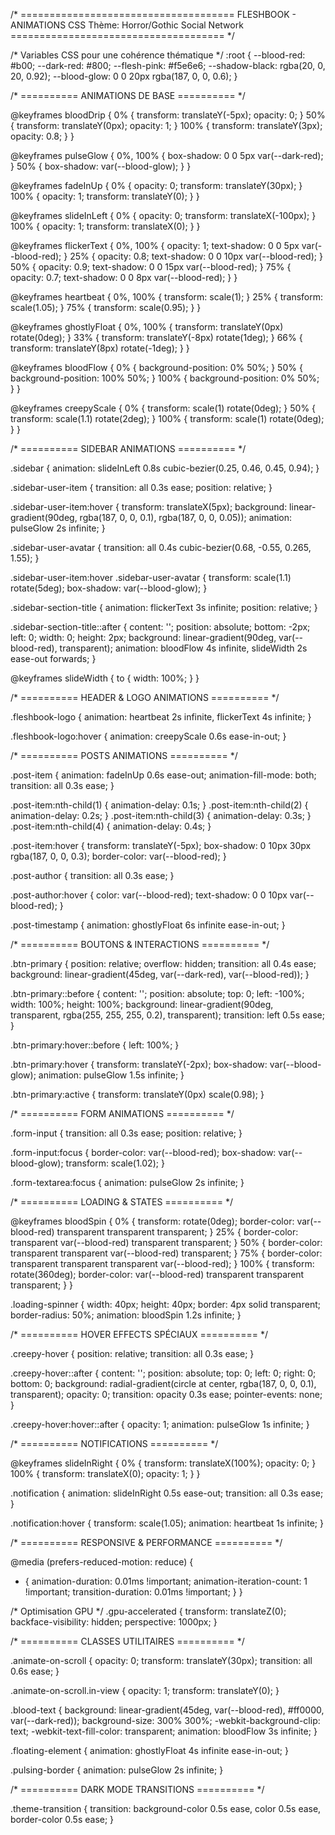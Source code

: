 /* =====================================
   FLESHBOOK - ANIMATIONS CSS
   Thème: Horror/Gothic Social Network
   ===================================== */

/* Variables CSS pour une cohérence thématique */
:root {
  --blood-red: #b00;
  --dark-red: #800;
  --flesh-pink: #f5e6e6;
  --shadow-black: rgba(20, 0, 20, 0.92);
  --blood-glow: 0 0 20px rgba(187, 0, 0, 0.6);
}

/* ========== ANIMATIONS DE BASE ========== */

@keyframes bloodDrip {
  0% { transform: translateY(-5px); opacity: 0; }
  50% { transform: translateY(0px); opacity: 1; }
  100% { transform: translateY(3px); opacity: 0.8; }
}

@keyframes pulseGlow {
  0%, 100% { box-shadow: 0 0 5px var(--dark-red); }
  50% { box-shadow: var(--blood-glow); }
}

@keyframes fadeInUp {
  0% { 
    opacity: 0; 
    transform: translateY(30px); 
  }
  100% { 
    opacity: 1; 
    transform: translateY(0); 
  }
}

@keyframes slideInLeft {
  0% { 
    opacity: 0; 
    transform: translateX(-100px); 
  }
  100% { 
    opacity: 1; 
    transform: translateX(0); 
  }
}

@keyframes flickerText {
  0%, 100% { opacity: 1; text-shadow: 0 0 5px var(--blood-red); }
  25% { opacity: 0.8; text-shadow: 0 0 10px var(--blood-red); }
  50% { opacity: 0.9; text-shadow: 0 0 15px var(--blood-red); }
  75% { opacity: 0.7; text-shadow: 0 0 8px var(--blood-red); }
}

@keyframes heartbeat {
  0%, 100% { transform: scale(1); }
  25% { transform: scale(1.05); }
  75% { transform: scale(0.95); }
}

@keyframes ghostlyFloat {
  0%, 100% { transform: translateY(0px) rotate(0deg); }
  33% { transform: translateY(-8px) rotate(1deg); }
  66% { transform: translateY(8px) rotate(-1deg); }
}

@keyframes bloodFlow {
  0% { background-position: 0% 50%; }
  50% { background-position: 100% 50%; }
  100% { background-position: 0% 50%; }
}

@keyframes creepyScale {
  0% { transform: scale(1) rotate(0deg); }
  50% { transform: scale(1.1) rotate(2deg); }
  100% { transform: scale(1) rotate(0deg); }
}

/* ========== SIDEBAR ANIMATIONS ========== */

.sidebar {
  animation: slideInLeft 0.8s cubic-bezier(0.25, 0.46, 0.45, 0.94);
}

.sidebar-user-item {
  transition: all 0.3s ease;
  position: relative;
}

.sidebar-user-item:hover {
  transform: translateX(5px);
  background: linear-gradient(90deg, rgba(187, 0, 0, 0.1), rgba(187, 0, 0, 0.05));
  animation: pulseGlow 2s infinite;
}

.sidebar-user-avatar {
  transition: all 0.4s cubic-bezier(0.68, -0.55, 0.265, 1.55);
}

.sidebar-user-item:hover .sidebar-user-avatar {
  transform: scale(1.1) rotate(5deg);
  box-shadow: var(--blood-glow);
}

.sidebar-section-title {
  animation: flickerText 3s infinite;
  position: relative;
}

.sidebar-section-title::after {
  content: '';
  position: absolute;
  bottom: -2px;
  left: 0;
  width: 0;
  height: 2px;
  background: linear-gradient(90deg, var(--blood-red), transparent);
  animation: bloodFlow 4s infinite, slideWidth 2s ease-out forwards;
}

@keyframes slideWidth {
  to { width: 100%; }
}

/* ========== HEADER & LOGO ANIMATIONS ========== */

.fleshbook-logo {
  animation: heartbeat 2s infinite, flickerText 4s infinite;
}

.fleshbook-logo:hover {
  animation: creepyScale 0.6s ease-in-out;
}

/* ========== POSTS ANIMATIONS ========== */

.post-item {
  animation: fadeInUp 0.6s ease-out;
  animation-fill-mode: both;
  transition: all 0.3s ease;
}

.post-item:nth-child(1) { animation-delay: 0.1s; }
.post-item:nth-child(2) { animation-delay: 0.2s; }
.post-item:nth-child(3) { animation-delay: 0.3s; }
.post-item:nth-child(4) { animation-delay: 0.4s; }

.post-item:hover {
  transform: translateY(-5px);
  box-shadow: 0 10px 30px rgba(187, 0, 0, 0.3);
  border-color: var(--blood-red);
}

.post-author {
  transition: all 0.3s ease;
}

.post-author:hover {
  color: var(--blood-red);
  text-shadow: 0 0 10px var(--blood-red);
}

.post-timestamp {
  animation: ghostlyFloat 6s infinite ease-in-out;
}

/* ========== BOUTONS & INTERACTIONS ========== */

.btn-primary {
  position: relative;
  overflow: hidden;
  transition: all 0.4s ease;
  background: linear-gradient(45deg, var(--dark-red), var(--blood-red));
}

.btn-primary::before {
  content: '';
  position: absolute;
  top: 0;
  left: -100%;
  width: 100%;
  height: 100%;
  background: linear-gradient(90deg, transparent, rgba(255, 255, 255, 0.2), transparent);
  transition: left 0.5s ease;
}

.btn-primary:hover::before {
  left: 100%;
}

.btn-primary:hover {
  transform: translateY(-2px);
  box-shadow: var(--blood-glow);
  animation: pulseGlow 1.5s infinite;
}

.btn-primary:active {
  transform: translateY(0px) scale(0.98);
}

/* ========== FORM ANIMATIONS ========== */

.form-input {
  transition: all 0.3s ease;
  position: relative;
}

.form-input:focus {
  border-color: var(--blood-red);
  box-shadow: var(--blood-glow);
  transform: scale(1.02);
}

.form-textarea:focus {
  animation: pulseGlow 2s infinite;
}

/* ========== LOADING & STATES ========== */

@keyframes bloodSpin {
  0% { transform: rotate(0deg); border-color: var(--blood-red) transparent transparent transparent; }
  25% { border-color: transparent var(--blood-red) transparent transparent; }
  50% { border-color: transparent transparent var(--blood-red) transparent; }
  75% { border-color: transparent transparent transparent var(--blood-red); }
  100% { transform: rotate(360deg); border-color: var(--blood-red) transparent transparent transparent; }
}

.loading-spinner {
  width: 40px;
  height: 40px;
  border: 4px solid transparent;
  border-radius: 50%;
  animation: bloodSpin 1.2s infinite;
}

/* ========== HOVER EFFECTS SPÉCIAUX ========== */

.creepy-hover {
  position: relative;
  transition: all 0.3s ease;
}

.creepy-hover::after {
  content: '';
  position: absolute;
  top: 0;
  left: 0;
  right: 0;
  bottom: 0;
  background: radial-gradient(circle at center, rgba(187, 0, 0, 0.1), transparent);
  opacity: 0;
  transition: opacity 0.3s ease;
  pointer-events: none;
}

.creepy-hover:hover::after {
  opacity: 1;
  animation: pulseGlow 1s infinite;
}

/* ========== NOTIFICATIONS ========== */

@keyframes slideInRight {
  0% { 
    transform: translateX(100%); 
    opacity: 0; 
  }
  100% { 
    transform: translateX(0); 
    opacity: 1; 
  }
}

.notification {
  animation: slideInRight 0.5s ease-out;
  transition: all 0.3s ease;
}

.notification:hover {
  transform: scale(1.05);
  animation: heartbeat 1s infinite;
}

/* ========== RESPONSIVE & PERFORMANCE ========== */

@media (prefers-reduced-motion: reduce) {
  * {
    animation-duration: 0.01ms !important;
    animation-iteration-count: 1 !important;
    transition-duration: 0.01ms !important;
  }
}

/* Optimisation GPU */
.gpu-accelerated {
  transform: translateZ(0);
  backface-visibility: hidden;
  perspective: 1000px;
}

/* ========== CLASSES UTILITAIRES ========== */

.animate-on-scroll {
  opacity: 0;
  transform: translateY(30px);
  transition: all 0.6s ease;
}

.animate-on-scroll.in-view {
  opacity: 1;
  transform: translateY(0);
}

.blood-text {
  background: linear-gradient(45deg, var(--blood-red), #ff0000, var(--dark-red));
  background-size: 300% 300%;
  -webkit-background-clip: text;
  -webkit-text-fill-color: transparent;
  animation: bloodFlow 3s infinite;
}

.floating-element {
  animation: ghostlyFloat 4s infinite ease-in-out;
}

.pulsing-border {
  animation: pulseGlow 2s infinite;
}

/* ========== DARK MODE TRANSITIONS ========== */

.theme-transition {
  transition: background-color 0.5s ease, color 0.5s ease, border-color 0.5s ease;
}